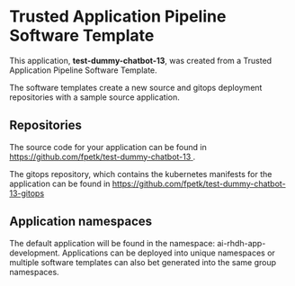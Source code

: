 # Trusted Application Pipeline Software Template

This application, **test-dummy-chatbot-13**, was created from a Trusted Application Pipeline Software Template.

The software templates create a new source and gitops deployment repositories with a sample source application. 

## Repositories

The source code for your application can be found in [https://github.com/fpetk/test-dummy-chatbot-13 ](https://github.com/fpetk/test-dummy-chatbot-13 ).
 
The gitops repository, which contains the kubernetes manifests for the application can be found in 
[https://github.com/fpetk/test-dummy-chatbot-13-gitops ](https://github.com/fpetk/test-dummy-chatbot-13-gitops ) 

## Application namespaces 

The default application will be found in the namespace: ai-rhdh-app-development. Applications can be deployed into unique namespaces or multiple software templates can also bet generated into the same group namespaces.  